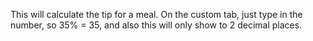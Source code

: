 This will calculate the tip for a meal. On the custom tab, just type in the number, so 35% = 35, and also this will only show to 2 decimal places. 
